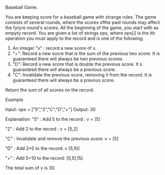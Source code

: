 Baseball Game. 

You are keeping score for a baseball game with strange rules. The game consists of several rounds, where the scores ofthe past rounds may affect the fytyre round's scores.
All the beginning of the game, you start with as empyty record. You are given a list of strings ops, where ops[i] is the ith operation you must apply to the record and is one of the following.
1) An integer "x" : record a new score of x.
2) "+": Record a new socre that is the sum of the previous two score. It is guaranteed there will always be two previous scores.
3) "D": Record a new score that is double the previous score. It s guaranteed there will always be a previous score. 
4) "C": Invalidate the previous score, removing it from the record. It is guaranteed there will always be a prevous score.

 Return the sum of all scores on the record.

Example

Input: ops = ["5","2","C","D","+"]
Output: 30

Explanation:
"5" : Add 5 to the record : v = [5]

"2" : Add 2 to the record : v = [5,2]

"C" : Invalidate and remove the previous score: v = [5]

"D" : Add 2*5 to the record: v [5,10]

"+" : Add 5+10 to the record: [5,10,15]


The total sum of v is 30.
